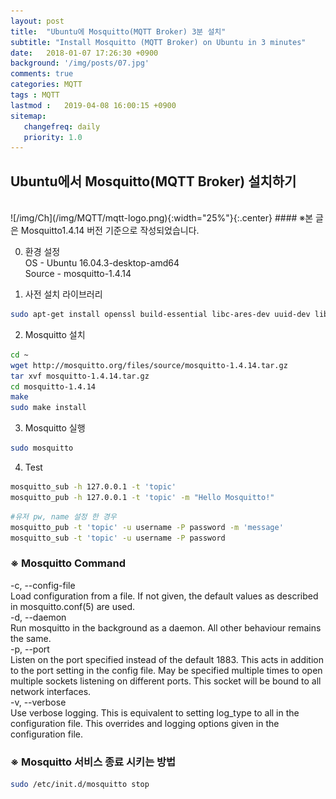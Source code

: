 ```yaml
---
layout: post
title:  "Ubuntu에 Mosquitto(MQTT Broker) 3분 설치"
subtitle: "Install Mosquitto (MQTT Broker) on Ubuntu in 3 minutes"
date:   2018-01-07 17:26:30 +0900
background: '/img/posts/07.jpg'
comments: true
categories: MQTT
tags : MQTT
lastmod :   2019-04-08 16:00:15 +0900
sitemap:
   changefreq: daily
   priority: 1.0
---
```


## Ubuntu에서 Mosquitto(MQTT Broker) 설치하기  
<br>
![/img/Ch](/img/MQTT/mqtt-logo.png){:width="25%"}{:.center}
#### ※본 글은 Mosquitto1.4.14 버전 기준으로 작성되었습니다.

0. 환경 설정  
OS - Ubuntu 16.04.3-desktop-amd64  
Source - mosquitto-1.4.14

1. 사전 설치 라이브러리
```bash
sudo apt-get install openssl build-essential libc-ares-dev uuid-dev libssl-dev libcurl4-openssl-dev libmysqlclient-dev
```

2. Mosquitto 설치
```bash
cd ~ 
wget http://mosquitto.org/files/source/mosquitto-1.4.14.tar.gz
tar xvf mosquitto-1.4.14.tar.gz
cd mosquitto-1.4.14 
make 
sudo make install
```

3. Mosquitto 실행
```bash
sudo mosquitto
```

4. Test
```bash
mosquitto_sub -h 127.0.0.1 -t 'topic'
mosquitto_pub -h 127.0.0.1 -t 'topic' -m "Hello Mosquitto!"
```
```bash
#유저 pw, name 설정 한 경우
mosquitto_pub -t 'topic' -u username -P password -m 'message' 
mosquitto_sub -t 'topic' -u username -P password
```

### ※ Mosquitto Command
-c, --config-file  
Load configuration from a file. If not given, the default values as described in mosquitto.conf(5) are used.  
-d, --daemon  
Run mosquitto in the background as a daemon. All other behaviour remains the same.  
-p, --port  
Listen on the port specified instead of the default 1883. This acts in addition to the port setting in the config file. May be specified multiple times to open multiple sockets listening on different ports. This socket will be bound to all network interfaces.  
-v, --verbose  
Use verbose logging. This is equivalent to setting log_type to all in the configuration file. This overrides and logging options given in the configuration file.  

### ※ Mosquitto 서비스 종료 시키는 방법
```bash
sudo /etc/init.d/mosquitto stop
```


